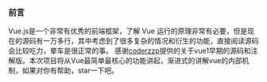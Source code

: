 ### 前言
Vue.js是一个非常有优秀的前端框架，了解 Vue 运行的原理非常有必要，但是现在的源码有一万多行，其中考虑到了很多复杂的情况和衍生的功能，直接阅读源码会比较吃力，晕车是很正常的事。
感谢[coderzzp](https://github.com/coderzzp/vue-come-true)提供的关于vue1早期的源码和注解版。本次项目将从Vue最简单最核心的功能讲起，渐进式的讲解vue的内部机制，如果对你有帮助，star一下吧。